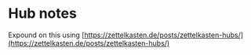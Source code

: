 # Hub notes

Expound on this using [https://zettelkasten.de/posts/zettelkasten-hubs/](https://zettelkasten.de/posts/zettelkasten-hubs/)

